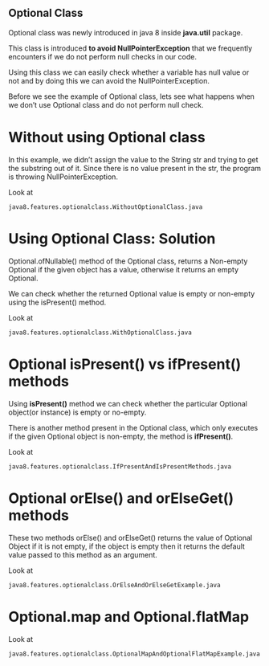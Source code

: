 ## Optional Class

Optional class was newly introduced in java 8 inside **java.util** package.

This class is introduced **to avoid NullPointerException** that we frequently encounters if we do not perform null checks in our code. 

Using this class we can easily check whether a variable has null value or not and by doing this we can avoid the NullPointerException.

Before we see the example of Optional class, lets see what happens when we don’t use Optional class and do not perform null check.



Without using Optional class
============================
In this example, we didn’t assign the value to the String str and trying to get the substring out of it. Since there is no value present in the str, the program is throwing NullPointerException.


Look at  
	
	java8.features.optionalclass.WithoutOptionalClass.java


Using Optional Class: Solution
==============================

Optional.ofNullable() method of the Optional class, returns a Non-empty Optional if the given object has a value, otherwise it returns an empty Optional.

We can check whether the returned Optional value is empty or non-empty using the isPresent() method.

Look at  
	
	java8.features.optionalclass.WithOptionalClass.java
	

Optional isPresent() vs ifPresent() methods
===========================================

Using **isPresent()** method we can check whether the particular Optional object(or instance) is empty or no-empty.

There is another method present in the Optional class, which only executes if the given Optional object is non-empty, the method is **ifPresent()**. 



Look at  
	
	java8.features.optionalclass.IfPresentAndIsPresentMethods.java


Optional orElse() and orElseGet() methods
=========================================

These two methods orElse() and orElseGet() returns the value of Optional Object if it is not empty, if the object is empty then it returns the default value passed to this method as an argument.

Look at  
	
	java8.features.optionalclass.OrElseAndOrElseGetExample.java
	
Optional.map and Optional.flatMap
=================================

Look at  
	
	java8.features.optionalclass.OptionalMapAndOptionalFlatMapExample.java

